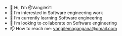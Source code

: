 - 👋 Hi, I’m @Vangile21
- 👀 I’m interested in Software engineering work
- 🌱 I’m currently learning Software engineering 
- 💞️ I’m looking to collaborate on Software engineering 
- 📫 How to reach me: vangilemagangana@gmail.com

<!---
Vangile21/Vangile21 is a ✨ special ✨ repository because its `README.md` (this file) appears on your GitHub profile.
You can click the Preview link to take a look at your changes.
--->
